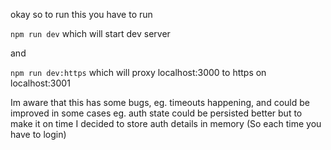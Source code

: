 okay so to run this you have to run

`npm run dev` which will start dev server

and 

`npm run dev:https` which will proxy localhost:3000 to https on localhost:3001

Im aware that this has some bugs, eg. timeouts happening, and could be improved in some cases eg. auth state could be persisted better but to make it on time I decided to store auth details in memory (So each time you have to login)


